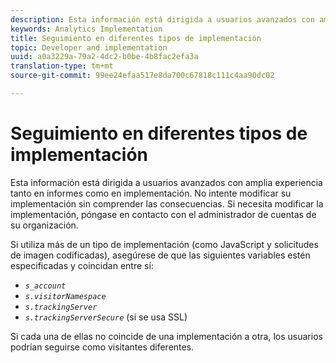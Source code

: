 ```yaml
---
description: Esta información está dirigida a usuarios avanzados con amplia experiencia tanto en informes como en implementación. No intente modificar su implementación sin comprender las consecuencias. Si necesita modificar la implementación, póngase en contacto con el administrador de cuentas de su organización.
keywords: Analytics Implementation
title: Seguimiento en diferentes tipos de implementación
topic: Developer and implementation
uuid: a0a3229a-79a2-4dc2-b0be-4b8fac2efa3a
translation-type: tm+mt
source-git-commit: 99ee24efaa517e8da700c67818c111c4aa90dc02

---
```



# Seguimiento en diferentes tipos de implementación

Esta información está dirigida a usuarios avanzados con amplia experiencia tanto en informes como en implementación. No intente modificar su implementación sin comprender las consecuencias. Si necesita modificar la implementación, póngase en contacto con el administrador de cuentas de su organización.

Si utiliza más de un tipo de implementación (como JavaScript y solicitudes de imagen codificadas), asegúrese de que las siguientes variables estén especificadas y coincidan entre sí:

* *`s_account`*
* *`s.visitorNamespace`*
* *`s.trackingServer`*
* *`s.trackingServerSecure`* (si se usa SSL)

Si cada una de ellas no coincide de una implementación a otra, los usuarios podrían seguirse como visitantes diferentes.
